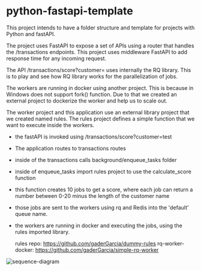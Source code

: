 # python-fastapi-template
This project intends to have a folder structure and template for projects with Python and fastAPI.

The project uses FastAPI to expose a set of APIs using a router that handles the /transactions endpoints. This project uses middleware FastAPI to add response time for any incoming request.

The API /transactions/score?customer= uses internally the RQ library. This is to play and see how RQ library works for the parallelization of jobs.

The workers are running in docker using another project. This is because in Windows does not support fork() function. Due to that we created an external project to dockerize the worker
and help us to scale out.

The worker project and this application use an external library project that we created named rules. The rules project defines a simple function that we want to execute inside the workers.

- the fastAPI is invoked using /transactions/score?customer=test
- The application routes to transactions routes
- inside of the transactions calls background/enqueue_tasks folder
- inside of enqueue_tasks import rules project to use the calculate_score function
- this function creates 10 jobs to get a score, where each job can return a number between 0-20 minus the length of the customer name
- those jobs are sent to the workers using rq and Redis into the 'default' queue name.
- the workers are running in docker and executing the jobs, using the rules imported library.

  rules repo: https://github.com/gaderGarcia/dummy-rules
  rq-worker-docker: https://github.com/gaderGarcia/simple-rq-worker


![sequence-diagram](https://github.com/gaderGarcia/python-fastapi-template/assets/7773945/2606d52a-2f2b-4ce7-a097-9424ac9f092e)
